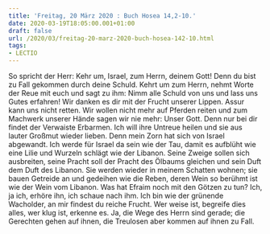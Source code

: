 ```yaml
---
title: 'Freitag, 20 März 2020 : Buch Hosea 14,2-10.'
date: 2020-03-19T18:05:00.001+01:00
draft: false
url: /2020/03/freitag-20-marz-2020-buch-hosea-142-10.html
tags: 
- LECTIO
---
```


So spricht der Herr: Kehr um, Israel, zum Herrn, deinem Gott! Denn du bist zu Fall gekommen durch deine Schuld. Kehrt um zum Herrn, nehmt Worte der Reue mit euch und sagt zu ihm: Nimm alle Schuld von uns und lass uns Gutes erfahren! Wir danken es dir mit der Frucht unserer Lippen. Assur kann uns nicht retten. Wir wollen nicht mehr auf Pferden reiten und zum Machwerk unserer Hände sagen wir nie mehr: Unser Gott. Denn nur bei dir findet der Verwaiste Erbarmen. Ich will ihre Untreue heilen und sie aus lauter Großmut wieder lieben. Denn mein Zorn hat sich von Israel abgewandt. Ich werde für Israel da sein wie der Tau, damit es aufblüht wie eine Lilie und Wurzeln schlägt wie der Libanon. Seine Zweige sollen sich ausbreiten, seine Pracht soll der Pracht des Ölbaums gleichen und sein Duft dem Duft des Libanon. Sie werden wieder in meinem Schatten wohnen; sie bauen Getreide an und gedeihen wie die Reben, deren Wein so berühmt ist wie der Wein vom Libanon. Was hat Efraim noch mit den Götzen zu tun? Ich, ja ich, erhöre ihn, ich schaue nach ihm. Ich bin wie der grünende Wacholder, an mir findest du reiche Frucht. Wer weise ist, begreife dies alles, wer klug ist, erkenne es. Ja, die Wege des Herrn sind gerade; die Gerechten gehen auf ihnen, die Treulosen aber kommen auf ihnen zu Fall.